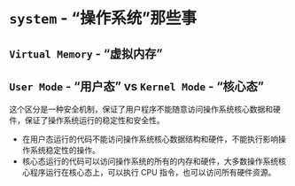 # `system` - “操作系统”那些事

## `Virtual Memory` - “虚拟内存”

 

## `User Mode` - “用户态” vs `Kernel Mode` - “核心态”

  这个区分是一种安全机制，保证了用户程序不能随意访问操作系统核心数据和硬件，保证了操作系统运行的稳定性和安全性。

- 在用户态运行的代码不能访问操作系统核心数据结构和硬件，不能执行影响操作系统稳定性的操作。
- 核心态运行的代码可以访问操作系统的所有的内存和硬件，大多数操作系统核心程序运行在核心态上，可以执行 CPU 指令，也可以访问所有硬件资源。
